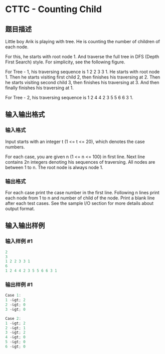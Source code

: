 # CTTC - Counting Child

## 题目描述

 Little boy Arik is playing with tree. He is counting the number of children of each node.

For this, he starts with root node 1. And traverse the full tree in DFS (Depth First Search) style. For simplicity, see the following figure.

For Tree - 1, his traversing sequence is 1 2 2 3 3 1. He starts with root node 1. Then he starts visiting first child 2, then finishes his traversing at 2. Then he starts visiting second child 3, then finishes his traversing at 3. And then finally finishes his traversing at 1.

For Tree - 2, his traversing sequence is 1 2 4 4 2 3 5 5 6 6 3 1.

## 输入输出格式

### 输入格式

Input starts with an integer t (1 <= t <= 20), which denotes the case numbers.

For each case, you are given n (1 <= n <= 100) in first line. Next line contains 2n integers denoting his sequences of traversing. All nodes are between 1 to n. The root node is always node 1.

### 输出格式

 For each case print the case number in the first line. Following n lines print each node from 1 to n and number of child of the node. Print a blank line after each test cases. See the sample I/O section for more details about output format.

## 输入输出样例

### 输入样例 #1

```cpp
2
3
1 2 2 3 3 1
6
1 2 4 4 2 3 5 5 6 6 3 1
```


### 输出样例 #1

```cpp
Case 1:
1 -&gt; 2
2 -&gt; 0
3 -&gt; 0

Case 2:
1 -&gt; 2
2 -&gt; 1
3 -&gt; 2
4 -&gt; 0
5 -&gt; 0
6 -&gt; 0
```


